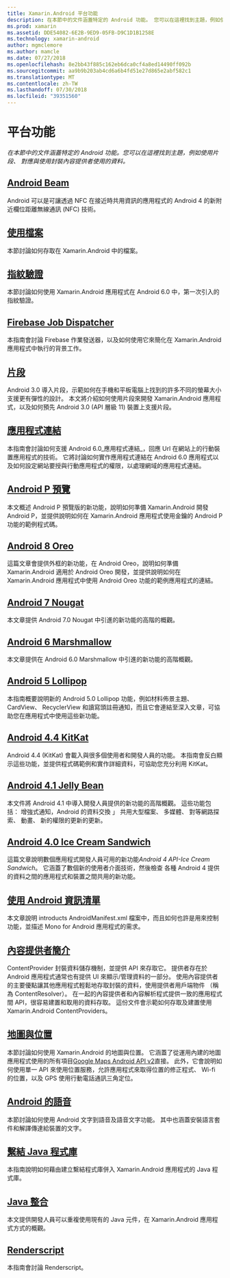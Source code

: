 ```yaml
---
title: Xamarin.Android 平台功能
description: 在本節中的文件涵蓋特定的 Android 功能。 您可以在這裡找到主題，例如使用片段、 對應與使用封裝內容提供者使用的資料。
ms.prod: xamarin
ms.assetid: DDE54082-6E2B-9ED9-05FB-D9C1D1B1258E
ms.technology: xamarin-android
author: mgmclemore
ms.author: mamcle
ms.date: 07/27/2018
ms.openlocfilehash: 8e2bb43f885c162eb6dca0cf4a8ed14490ff092b
ms.sourcegitcommit: aa9b9b203ab4cd6a6b4fd51e27d865e2abf582c1
ms.translationtype: MT
ms.contentlocale: zh-TW
ms.lasthandoff: 07/30/2018
ms.locfileid: "39351560"
---
```

# <a name="platform-features"></a>平台功能

_在本節中的文件涵蓋特定的 Android 功能。您可以在這裡找到主題，例如使用片段、 對應與使用封裝內容提供者使用的資料。_

## <a name="android-beamandroidplatformandroid-beammd"></a>[Android Beam](~/android/platform/android-beam.md)

Android 可以是可讓透過 NFC 在接近時共用資訊的應用程式的 Android 4 的新附近欄位距離無線通訊 (NFC) 技術。

## <a name="working-with-filesandroidplatformfilesindexmd"></a>[使用檔案](~/android/platform/files/index.md)

本節討論如何存取在 Xamarin.Android 中的檔案。

## <a name="fingerprint-authenticationandroidplatformfingerprint-authenticationindexmd"></a>[指紋驗證](~/android/platform/fingerprint-authentication/index.md)

本節討論如何使用 Xamarin.Android 應用程式在 Android 6.0 中，第一次引入的指紋驗證。


## <a name="firebase-job-dispatcherandroidplatformfirebase-job-dispatchermd"></a>[Firebase Job Dispatcher](~/android/platform/firebase-job-dispatcher.md)

本指南會討論 Firebase 作業發送器，以及如何使用它來簡化在 Xamarin.Android 應用程式中執行的背景工作。

##  <a name="fragmentsandroidplatformfragmentsindexmd"></a>[片段](~/android/platform/fragments/index.md)

Android 3.0 導入片段，示範如何在手機和平板電腦上找到的許多不同的螢幕大小支援更有彈性的設計。 本文將介紹如何使用片段來開發 Xamarin.Android 應用程式，以及如何預先 Android 3.0 (API 層級 11) 裝置上支援片段。



## <a name="app-linkingandroidplatformapp-linkingmd"></a>[應用程式連結](~/android/platform/app-linking.md)

本指南會討論如何支援 Android 6.0_應用程式連結_，回應 Url 在網站上的行動裝置應用程式的技術。 它將討論如何實作應用程式連結在 Android 6.0 應用程式以及如何設定網站要授與行動應用程式的權限，以處理網域的應用程式連結。


##  <a name="android-p-previewandroidplatformandroid-pmd"></a>[Android P 預覽](~/android/platform/android-p.md)

本文概述 Android P 預覽版的新功能，說明如何準備 Xamarin.Android 開發 Android P，並提供說明如何在 Xamarin.Android 應用程式使用金鑰的 Android P 功能的範例程式碼。


##  <a name="android-8-oreoandroidplatformoreomd"></a>[Android 8 Oreo](~/android/platform/oreo.md)

這篇文章會提供外框的新功能，在 Android Oreo，說明如何準備 Xamarin.Android 適用於 Android Oreo 開發，並提供說明如何在 Xamarin.Android 應用程式中使用 Android Oreo 功能的範例應用程式的連結。



##  <a name="android-7-nougatandroidplatformnougatmd"></a>[Android 7 Nougat](~/android/platform/nougat.md)

本文章提供 Android 7.0 Nougat 中引進的新功能的高階的概觀。




##  <a name="android-6-marshmallowandroidplatformmarshmallowmd"></a>[Android 6 Marshmallow](~/android/platform/marshmallow.md)

本文章提供在 Android 6.0 Marshmallow 中引進的新功能的高階概觀。




##  <a name="android-5-lollipopandroidplatformlollipopmd"></a>[Android 5 Lollipop](~/android/platform/lollipop.md)

本指南概要說明新的 Android 5.0 Lollipop 功能，例如材料佈景主題、 CardView、 RecyclerView 和讀寫頭註冊通知，而且它會連結至深入文章，可協助您在應用程式中使用這些新功能。



##  <a name="android-44-kitkatandroidplatformkitkatmd"></a>[Android 4.4 KitKat](~/android/platform/kitkat.md)

Android 4.4 (KitKat) 會載入與很多個使用者和開發人員的功能。 本指南會反白顯示這些功能，並提供程式碼範例和實作詳細資料，可協助您充分利用 KitKat。




##  <a name="android-41-jelly-beanandroidplatformjelly-beanmd"></a>[Android 4.1 Jelly Bean](~/android/platform/jelly-bean.md)

本文件將 Android 4.1 中導入開發人員提供的新功能的高階概觀。 這些功能包括： 增強式通知，Android 的資料交換 」 共用大型檔案、 多媒體、 對等網路探索、 動畫、 新的權限的更新的更新。



##  <a name="android-40-ice-cream-sandwichandroidplatformice-cream-sandwichmd"></a>[Android 4.0 Ice Cream Sandwich](~/android/platform/ice-cream-sandwich.md)

這篇文章說明數個應用程式開發人員可用的新功能*Android 4 API-Ice Cream Sandwich*。
它涵蓋了數個新的使用者介面技術，然後檢查 各種 Android 4 提供的資料之間的應用程式和裝置之間共用的新功能。


##  <a name="working-with-the-android-manifestandroid-manifestmd"></a>[使用 Android 資訊清單](android-manifest.md)

本文章說明 introducts AndroidManifest.xml 檔案中，而且如何也許是用來控制功能，並描述 Mono for Android 應用程式的需求。


##  <a name="introduction-to-content-providersandroidplatformcontent-providersindexmd"></a>[內容提供者簡介](~/android/platform/content-providers/index.md)

ContentProvider 封裝資料儲存機制，並提供 API 來存取它。 提供者存在於 Android 應用程式通常也有提供 UI 來顯示/管理資料的一部分。 使用內容提供者的主要優點讓其他應用程式輕鬆地存取封裝的資料，使用提供者用戶端物件 （稱為 ContentResolver）。 在一起的內容提供者和內容解析程式提供一致的應用程式間 API，很容易建置和取用的資料存取。 這份文件會示範如何存取及建置使用 Xamarin.Android ContentProviders。



##  <a name="maps-and-locationandroidplatformmaps-and-locationindexmd"></a>[地圖與位置](~/android/platform/maps-and-location/index.md)

本節討論如何使用 Xamarin.Android 的地圖與位置。 它涵蓋了從運用內建的地圖應用程式使用的所有項目[Google Maps Android API v2](https://developers.google.com/maps/documentation/android/)直接。 此外，它會說明如何使用單一 API 來使用位置服務，允許應用程式來取得位置的修正程式、 Wi-fi 的位置，以及 GPS 使用行動電話通訊三角定位。



## <a name="android-speechandroidplatformspeechmd"></a>[Android 的語音](~/android/platform/speech.md)

本節討論如何使用 Android 文字到語音及語音文字功能。 其中也涵蓋安裝語言套件和解譯傳達給裝置的文字。


##  <a name="binding-a-java-librarybinding-java-libraryindexmd"></a>[繫結 Java 程式庫](binding-java-library/index.md)

本指南說明如何藉由建立繫結程式庫併入 Xamarin.Android 應用程式的 Java 程式庫。

##  <a name="java-integrationjava-integrationindexmd"></a>[Java 整合](java-integration/index.md)

本文提供開發人員可以重複使用現有的 Java 元件，在 Xamarin.Android 應用程式方式的概觀。

##  <a name="renderscriptrenderscriptmd"></a>[Renderscript](renderscript.md)

本指南會討論 Renderscript。
